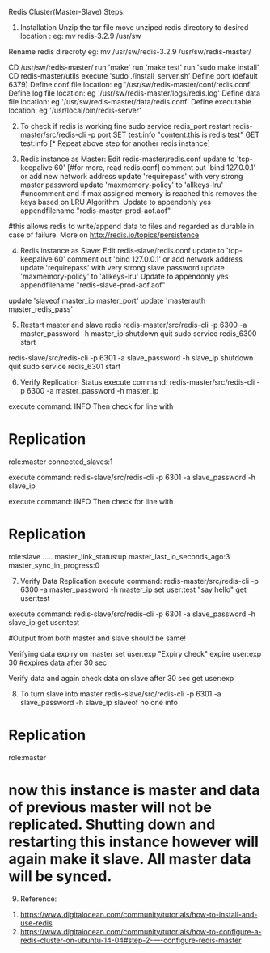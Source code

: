 Redis Cluster(Master-Slave) Steps:

1) Installation 
Unzip the tar file
move unziped redis directory to desired location : 
eg: mv redis-3.2.9 /usr/sw

Rename redis direcroty 
eg: mv /usr/sw/redis-3.2.9 /usr/sw/redis-master/

CD /usr/sw/redis-master/
run 'make'
run 'make test'
run 'sudo make install'
CD redis-master/utils
execute 'sudo ./install_server.sh'
Define port (default 6379)
Define conf file location: eg '/usr/sw/redis-master/conf/redis.conf'
Define log file location: eg '/usr/sw/redis-master/logs/redis.log'
Define data file location: eg '/usr/sw/redis-master/data/redis.conf'
Define executable location: eg '/usr/local/bin/redis-server'

2) To check if redis is working fine
sudo service redis_port restart
redis-master/src/redis-cli -p port
SET test:info "content:this is redis test"
GET test:info
[* Repeat above step for another redis instance]

3) Redis instance as Master:
Edit redis-master/redis.conf
update to 'tcp-keepalive 60'  [#for more, read redis.conf]
comment out 'bind 127.0.0.1' or add new network address
update 'requirepass' with very strong master password
update 'maxmemory-policy' to 'allkeys-lru' 
#uncomment and if max assigned memory is reached this removes the keys based on LRU Algorithm.
Update to
 appendonly yes
appendfilename "redis-master-prod-aof.aof"

#this allows redis to write/append data to files and regarded as durable in case  of failure. More on http://redis.io/topics/persistence

4) Redis instance as Slave:
Edit redis-slave/redis.conf
update to 'tcp-keepalive 60'
comment out 'bind 127.0.0.1' or add network address
update 'requirepass' with very strong slave password
update 'maxmemory-policy' to 'allkeys-lru'
Update to
appendonly yes
appendfilename "redis-slave-prod-aof.aof"

update 'slaveof master_ip master_port'
update 'masterauth master_redis_pass'

5) Restart master and slave redis
redis-master/src/redis-cli -p 6300 -a master_password -h master_ip
shutdown
quit 
sudo service redis_6300 start

redis-slave/src/redis-cli -p 6301 -a slave_password -h slave_ip
shutdown
quit
sudo service redis_6301 start

6) Verify Replication Status
execute command:
redis-master/src/redis-cli -p 6300 -a master_password -h master_ip

execute command: INFO
Then check for line with
# Replication
role:master
connected_slaves:1

execute command:
redis-slave/src/redis-cli -p 6301 -a slave_password -h slave_ip

execute command: INFO
Then check for line with
# Replication
role:slave
.....
master_link_status:up
master_last_io_seconds_ago:3
master_sync_in_progress:0

7) Verify Data Replication
execute command: 
redis-master/src/redis-cli -p 6300 -a master_password -h master_ip
set user:test "say hello"
get user:test

execute command: 
redis-slave/src/redis-cli -p 6301 -a slave_password -h slave_ip
get user:test

#Output from both master and slave should be same!

Verifying data expiry on master
set user:exp "Expiry check"
expire user:exp 30    #expires data after 30 sec

Verify data and again check data on slave after 30 sec
get user:exp

8) To turn slave into master
redis-slave/src/redis-cli -p 6301 -a slave_password -h slave_ip
slaveof no one
info
# Replication
role:master

# now this instance is master and data of previous master will not be replicated. Shutting down and restarting this instance however will again make it slave. All master data will be synced.


9) Reference:
1. https://www.digitalocean.com/community/tutorials/how-to-install-and-use-redis
2. https://www.digitalocean.com/community/tutorials/how-to-configure-a-redis-cluster-on-ubuntu-14-04#step-2-—-configure-redis-master